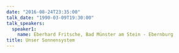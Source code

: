 ```yaml
---
date: "2016-08-24T23:35:00"
talk_date: "1990-03-09T19:30:00"
talk_speakers:
  speaker1:
    name: Eberhard Fritsche, Bad Münster am Stein - Ebernburg
title: Unser Sonnensystem
---
```

